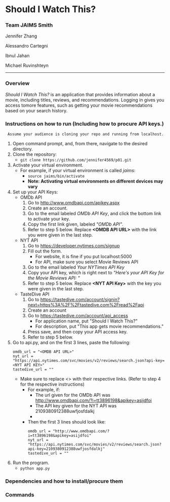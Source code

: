 # Should I Watch This?
### **Team JAIMS Smith**
Jennifer Zhang

Alessandro Cartegni

Ibnul Jahan

Michael Ruvinshteyn
___

### Overview
*Should I Watch This?* is an application that provides information about a movie, including titles, reviews, and recommendations. Logging in gives you access tomore features, such as getting your movie recommendations based on your search history.

### Instructions on how to run (Including how to procure API keys.)
     Assume your audience is cloning your repo and running from localhost.
1. Open command prompt, and, from there, navigate to the desired directory.
2. Clone the repository:
   * ```git clone https://github.com/jennifer4569/p01.git```
3. Activate your virtual environment.
   * For example, if your virtual environment is called *jaims*:
     * ```source jaims/bin/activate```
     * **Note: Activating virtual environments on different devices may vary**
4. Set up your API Keys:
   * OMDb API
		1. Go to http://www.omdbapi.com/apikey.aspx
		2. Create an account.
		3. Go to the email labeled *OMDb API Key*, and click the bottom link to activate your key.
		4. Copy the first link given, labeled *"OMDb API"*.
		5. Refer to step 5 below. Replace **\<OMDB API URL>** with the link you were given in the last step.
   * NYT API
     	1. Go to https://developer.nytimes.com/signup
     	2. Fill out the form.
     		* For website, it is fine if you put localhost:5000
     		* For API, make sure you select Movie Reviews API 
     	3. Go to the email labeled *Your NYTimes API Key*
     	4. Copy your API key, which is right next to *"Here's your API Key for the Movie Reviews API: "*
     	5. Refer to step 5 below. Replace **\<NYT API Key>** with the key you were given in the last step.
   * TasteDive API
   		1.  Go to https://tastedive.com/account/signin?next=https%3A%2F%2Ftastedive.com%2Fread%2Fapi
   		2.  Create an account
   		3.  Go to https://tastedive.com/account/api_access
	   		* For application name, put "Should I Watch This?"
	   		* For description, put "This app gets movie recommendations."
   		4. Press save, and then copy your API access key.
   		5. Refer to step 5 below. 
5. Go to api.py, and on the first 3 lines, paste the following:
    ```
   	omdb_url = "<OMDB API URL>"
  	nyt_url = "https://api.nytimes.com/svc/movies/v2/reviews/search.json?api-key=<NYT API KEY>"
    tastedive_url = ""
    ```
    * Make sure to replace <> with their respective links. (Refer to step 4 for the respective instructions)
    	* For example, if:
    		* The url given for the OMDb API was http://www.omdbapi.com/?i=tt3896198&apikey=asijdfoi
    		* The API key given for the NYT API was 2109380912388uwfjosfdalkj
    		* 
    	* Then the first 3 lines should look like:
    		```
        	omdb_url = "http://www.omdbapi.com/?i=tt3896198&apikey=asijdfoi"
  			nyt_url = "https://api.nytimes.com/svc/movies/v2/reviews/search.json?api-key=2109380912388uwfjosfdalkj"
    		tastedive_url = ""
	        ```
6. Run the program.
   * ```python app.py```

### Dependencies and how to install/procure them

### Commands